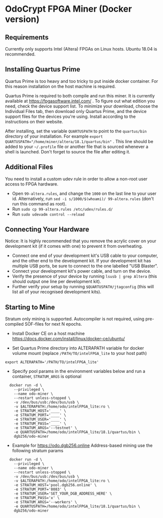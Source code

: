 OdoCrypt FPGA Miner (Docker version)
====================================

Requirements
------------

Currently only supports Intel (Altera) FPGAs on Linux hosts. Ubuntu 18.04 is recommended.

Installing Quartus Prime
------------------------

Quartus Prime is too heavy and too tricky to put inside docker container. For this reason installation on the host machine is required.

Quartus Prime is required to both compile and run this miner.  It is currently available at
<https://fpgasoftware.intel.com/> .  To figure out what edition you need, check the device
support list.  To minimize your download, choose the Individual Files tab, then download only
Quartus Prime, and the device support files for the devices you're using.  Install according
to the instructions on their website.

After installing, set the variable ``QUARTUSPATH`` to point to the ``quartus/bin`` directory of
your installation.  For example ``export QUARTUSPATH="/home/miner/altera/18.1/quartus/bin"`` .
This line should be added to your ``~/.profile`` file or another file that is sourced whenever a
shell is launched.  Don't forget to source the file after editing it.

Additional Files
----------------

You need to install a custom udev rule in order to allow a non-root user access to FPGA hardware.

* Open ``99-altera.rules``, and change the ``1000`` on the last line to your user id.  Alternatively, run ``sed -i s/1000/$(whoami)/ 99-altera.rules`` (don't run this command as root).
* Run ``sudo cp 99-altera.rules /etc/udev/rules.d/``
* Run ``sudo udevadm control --reload``

Connecting Your Hardware
------------------------

Notice: It is highly recommended that you remove the acrylic cover on your development kit (if it comes with one) to prevent it from overheating.

* Connect one end of your development kit's USB cable to your computer, and the other end to the development kit.  If your development kit has multiple USB ports, be sure to connect to the one labelled "USB Blaster".
* Connect your development kit's power cable, and turn on the device.
* Verify the presence of your device by running ``lsusb | grep Altera`` (this should output one line per development kit).
* Further verify your setup by running ``$QUARTUSPATH/jtagconfig`` (this will list all of your recognised development kits).

Starting to Mine
----------------

Stratum only mining is supported. Autocompiler is not required, using pre-compiled SOF-files for next N epochs.

* Install Docker CE on a host machine <https://docs.docker.com/install/linux/docker-ce/ubuntu/>

* Set Quartus Prime directory into ALTERAPATH variable for docker volume mount (replace ``/PATH/TO/intelFPGA_lite`` to your host path)

```
export ALTERAPATH='/PATH/TO/intelFPGA_lite'
```

* Specify pool params in the environment variables below and run a container, ``STRATUM_ARGS`` is optional

```
  docker run -d \
    --privileged \
    --name odo-miner \
    --restart unless-stopped \
    -v /dev/bus/usb:/dev/bus/usb \
    -v $ALTERAPATH:/home/odo/intelFPGA_lite:ro \
    -e STRATUM_HOST='____' \
    -e STRATUM_PORT='____' \
    -e STRATUM_USER='____' \
    -e STRATUM_PASS='____' \
    -e STRATUM_ARGS='--testnet' \
    -e QUARTUSPATH=/home/odo/intelFPGA_lite/18.1/quartus/bin \
    dgb256/odo-miner
```

* Example for <https://odo.dgb256.online> Address-based mining use the following stratum params
```
  docker run -d \
    --privileged \
    --name odo-miner \
    --restart unless-stopped \
    -v /dev/bus/usb:/dev/bus/usb \
    -v $ALTERAPATH:/home/odo/intelFPGA_lite:ro \
    -e STRATUM_HOST='pool.dgb256.online' \
    -e STRATUM_PORT='8083' \
    -e STRATUM_USER='SET_YOUR_DGB_ADDRESS_HERE' \
    -e STRATUM_PASS='x' \
    -e STRATUM_ARGS='--workers' \
    -e QUARTUSPATH=/home/odo/intelFPGA_lite/18.1/quartus/bin \
    dgb256/odo-miner
```
